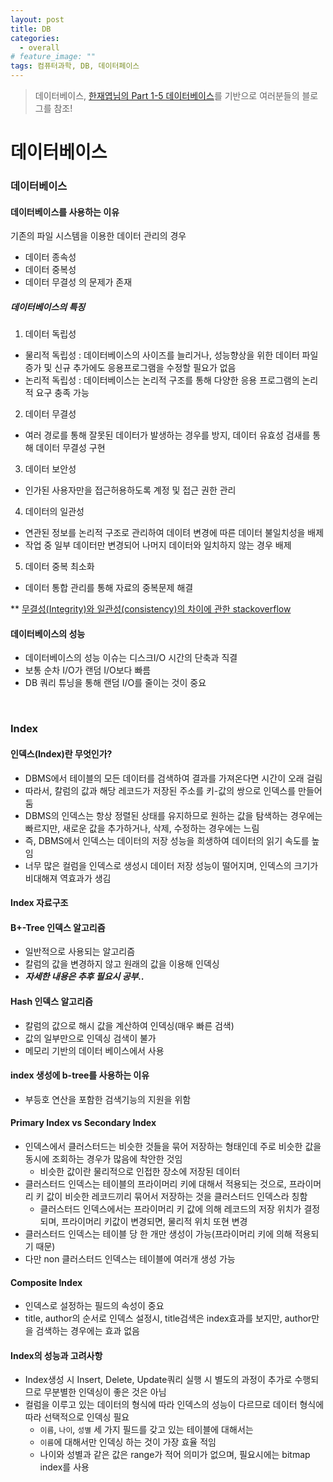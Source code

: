 ```yaml
---
layout: post
title: DB
categories:
  - overall 
# feature_image: ""
tags: 컴퓨터과학, DB, 데이터페이스
---
```

> 데이터베이스, [한재엽님의 Part 1-5 데이터베이스](https://github.com/JaeYeopHan/Interview_Question_for_Beginner/tree/master/Database)를 기반으로 여러분들의 블로그를 참조!

# 데이터베이스
### 데이터베이스
#### 데이터베이스를 사용하는 이유
기존의 파일 시스템을 이용한 데이터 관리의 경우
- 데이터 종속성
- 데이터 중복성
- 데이터 무결성
의 문제가 존재

##### 데이터베이스의 특징
1. 데이터 독립성
 - 물리적 독립성 : 데이터베이스의 사이즈를 늘리거나, 성능향상을 위한 데이터 파일 증가 및 신규 추가에도 응용프로그램을 수정할 필요가 없음
 - 논리적 독립성 : 데이터베이스는 논리적 구조를 통해 다양한 응용 프로그램의 논리적 요구 충족 가능

2. 데이터 무결성
 - 여러 경로를 통해 잘못된 데이터가 발생하는 경우를 방지, 데이터 유효성 검새를 통해 데이터 무결성 구현

3. 데이터 보안성
 - 인가된 사용자만을 접근허용하도록 계정 및 접근 권한 관리

4. 데이터의 일관성
 - 연관된 정보를 논리적 구조로 관리하여 데이텨 변경에 따른 데이터 불일치성을 배제
 - 작업 중 일부 데이터만 변경되어 나머지 데이터와 일치하지 않는 경우 배제

5. 데이터 중복 최소화
 - 데이터 통합 관리를 통해 자료의 중복문제 해결

** [무결성(Integrity)와 일관성(consistency)의 차이에 관한 stackoverflow](https://stackoverflow.com/questions/4882692/are-there-any-difference-between-data-integrity-and-data-consistency)


#### 데이터베이스의 성능
- 데이터베이스의 성능 이슈는 디스크I/O 시간의 단축과 직결 
- 보통 순차 I/O가 랜덤 I/O보다 빠름
- DB 쿼리 튜닝을 통해 랜덤 I/O를 줄이는 것이 중요

<br> 

### Index
#### 인덱스(Index)란 무엇인가?
- DBMS에서 테이블의 모든 데이터를 검색하여 결과를 가져온다면 시간이 오래 걸림
- 따라서, 칼럼의 값과 해당 레코드가 저장된 주소를 키-값의 쌍으로 인덱스를 만들어 둠
- DBMS의 인덱스는 항상 정렬된 상태를 유지하므로 원하는 값을 탐색하는 경우에는 빠르지만, 새로운 값을 추가하거나, 삭제, 수정하는 경우에는 느림
- 즉, DBMS에서 인덱스는 데이터의 저장 성능을 희생하여 데이터의 읽기 속도를 높임
- 너무 많은 컬럼을 인덱스로 생성시 데이터 저장 성능이 떨어지며, 인덱스의 크기가 비대해져 역효과가 생김

#### Index 자료구조
#### B+-Tree 인덱스 알고리즘
- 일반적으로 사용되는 알고리즘
- 칼럼의 값을 변경하지 않고 원래의 값을 이용해 인덱싱
- ***자세한 내용은 추후 필요시 공부..***

#### Hash 인덱스 알고리즘
- 칼럼의 값으로 해시 값을 계산하여 인덱싱(매우 빠른 검색)
- 값의 일부만으로 인덱싱 검색이 불가
- 메모리 기반의 데이터 베이스에서 사용

#### index 생성에 b-tree를 사용하는 이유
- 부등호 연산을 포함한 검색기능의 지원을 위함

#### Primary Index vs Secondary Index
- 인덱스에서 클러스터드는 비슷한 것들을 묶어 저장하는 형태인데 주로 비슷한 값을 동시에 조회하는 경우가 많음에 착안한 것임
  - 비슷한 값이란 물리적으로 인접한 장소에 저장된 데이터
- 클러스터드 인덱스는 테이블의 프라이머리 키에 대해서 적용되는 것으로, 프라이머리 키 값이 비슷한 레코드끼리 묶어서 저장하는 것을 클러스터드 인덱스라 칭함
  - 클러스터드 인덱스에서는 프라이머리 키 값에 의해 레코드의 저장 위치가 결정되며, 프라이머리 키값이 변경되면, 물리적 위치 또현 변경
- 클러스터드 인덱스는 테이블 당 한 개만 생성이 가능(프라이머리 키에 의해 적용되기 때문)
- 다만 non 클러스터드 인덱스는 테이블에 여러개 생성 가능

#### Composite Index
- 인덱스로 설정하는 필드의 속성이 중요
- title, author의 순서로 인덱스 설정시, title검색은 index효과를 보지만, author만을 검색하는 경우에는 효과 없음

#### Index의 성능과 고려사항
- Index생성 시 Insert, Delete, Update쿼리 실행 시 별도의 과정이 추가로 수행되므로 무분별한 인덱싱이 좋은 것은 아님
- 컬럼을 이루고 있는 데이터의 형식에 따라 인덱스의 성능이 다르므로 데이터 형식에 따라 선택적으로 인덱싱 필요
  - `이름`, `나이`, `성별` 세 가지 필드를 갖고 있는 테이블에 대해서는
  - `이름`에 대해서만 인덱싱 하는 것이 가장 효율 적임
  - 나이와 성별과 같은 값은 range가 적어 의미가 없으며, 필요시에는 bitmap index를 사용

  





